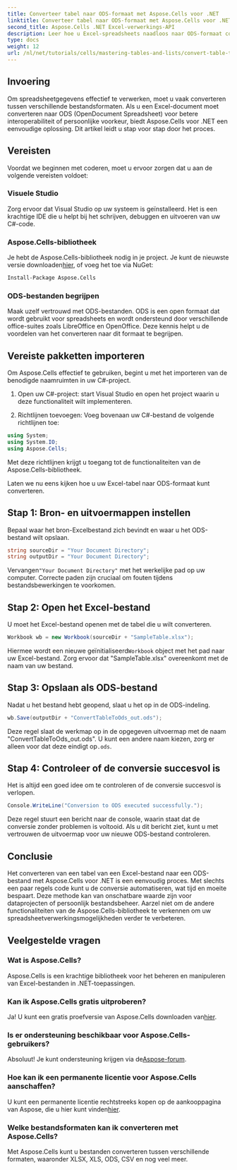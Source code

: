 ```yaml
---
title: Converteer tabel naar ODS-formaat met Aspose.Cells voor .NET
linktitle: Converteer tabel naar ODS-formaat met Aspose.Cells voor .NET
second_title: Aspose.Cells .NET Excel-verwerkings-API
description: Leer hoe u Excel-spreadsheets naadloos naar ODS-formaat converteert met Aspose.Cells voor .NET. Deze stapsgewijze handleiding.
type: docs
weight: 12
url: /nl/net/tutorials/cells/mastering-tables-and-lists/convert-table-to-ods-format/
---
```

## Invoering

Om spreadsheetgegevens effectief te verwerken, moet u vaak converteren tussen verschillende bestandsformaten. Als u een Excel-document moet converteren naar ODS (OpenDocument Spreadsheet) voor betere interoperabiliteit of persoonlijke voorkeur, biedt Aspose.Cells voor .NET een eenvoudige oplossing. Dit artikel leidt u stap voor stap door het proces.

## Vereisten

Voordat we beginnen met coderen, moet u ervoor zorgen dat u aan de volgende vereisten voldoet:

### Visuele Studio

Zorg ervoor dat Visual Studio op uw systeem is geïnstalleerd. Het is een krachtige IDE die u helpt bij het schrijven, debuggen en uitvoeren van uw C#-code.

### Aspose.Cells-bibliotheek

 Je hebt de Aspose.Cells-bibliotheek nodig in je project. Je kunt de nieuwste versie downloaden[hier](https://releases.aspose.com/cells/net/), of voeg het toe via NuGet:

```bash
Install-Package Aspose.Cells
```

### ODS-bestanden begrijpen

Maak uzelf vertrouwd met ODS-bestanden. ODS is een open formaat dat wordt gebruikt voor spreadsheets en wordt ondersteund door verschillende office-suites zoals LibreOffice en OpenOffice. Deze kennis helpt u de voordelen van het converteren naar dit formaat te begrijpen.

## Vereiste pakketten importeren

Om Aspose.Cells effectief te gebruiken, begint u met het importeren van de benodigde naamruimten in uw C#-project.

1. Open uw C#-project: start Visual Studio en open het project waarin u deze functionaliteit wilt implementeren.

2. Richtlijnen toevoegen: Voeg bovenaan uw C#-bestand de volgende richtlijnen toe:

```csharp
using System;
using System.IO;
using Aspose.Cells;
```

Met deze richtlijnen krijgt u toegang tot de functionaliteiten van de Aspose.Cells-bibliotheek.

Laten we nu eens kijken hoe u uw Excel-tabel naar ODS-formaat kunt converteren.

## Stap 1: Bron- en uitvoermappen instellen

Bepaal waar het bron-Excelbestand zich bevindt en waar u het ODS-bestand wilt opslaan.

```csharp
string sourceDir = "Your Document Directory";
string outputDir = "Your Document Directory";
```

 Vervangen`"Your Document Directory"` met het werkelijke pad op uw computer. Correcte paden zijn cruciaal om fouten tijdens bestandsbewerkingen te voorkomen.

## Stap 2: Open het Excel-bestand

U moet het Excel-bestand openen met de tabel die u wilt converteren.

```csharp
Workbook wb = new Workbook(sourceDir + "SampleTable.xlsx");
```

 Hiermee wordt een nieuwe geïnitialiseerd`Workbook` object met het pad naar uw Excel-bestand. Zorg ervoor dat "SampleTable.xlsx" overeenkomt met de naam van uw bestand.

## Stap 3: Opslaan als ODS-bestand

Nadat u het bestand hebt geopend, slaat u het op in de ODS-indeling.

```csharp
wb.Save(outputDir + "ConvertTableToOds_out.ods");
```

 Deze regel slaat de werkmap op in de opgegeven uitvoermap met de naam "ConvertTableToOds_out.ods". U kunt een andere naam kiezen, zorg er alleen voor dat deze eindigt op`.ods`.

## Stap 4: Controleer of de conversie succesvol is

Het is altijd een goed idee om te controleren of de conversie succesvol is verlopen.

```csharp
Console.WriteLine("Conversion to ODS executed successfully.");
```

Deze regel stuurt een bericht naar de console, waarin staat dat de conversie zonder problemen is voltooid. Als u dit bericht ziet, kunt u met vertrouwen de uitvoermap voor uw nieuwe ODS-bestand controleren.

## Conclusie

Het converteren van een tabel van een Excel-bestand naar een ODS-bestand met Aspose.Cells voor .NET is een eenvoudig proces. Met slechts een paar regels code kunt u de conversie automatiseren, wat tijd en moeite bespaart. Deze methode kan van onschatbare waarde zijn voor dataprojecten of persoonlijk bestandsbeheer. Aarzel niet om de andere functionaliteiten van de Aspose.Cells-bibliotheek te verkennen om uw spreadsheetverwerkingsmogelijkheden verder te verbeteren.

## Veelgestelde vragen

### Wat is Aspose.Cells?

Aspose.Cells is een krachtige bibliotheek voor het beheren en manipuleren van Excel-bestanden in .NET-toepassingen.

### Kan ik Aspose.Cells gratis uitproberen?

 Ja! U kunt een gratis proefversie van Aspose.Cells downloaden van[hier](https://releases.aspose.com/cells/net/).

### Is er ondersteuning beschikbaar voor Aspose.Cells-gebruikers?

 Absoluut! Je kunt ondersteuning krijgen via de[Aspose-forum](https://forum.aspose.com/c/cells/9).

### Hoe kan ik een permanente licentie voor Aspose.Cells aanschaffen?

 U kunt een permanente licentie rechtstreeks kopen op de aankooppagina van Aspose, die u hier kunt vinden[hier](https://purchase.aspose.com/buy).

### Welke bestandsformaten kan ik converteren met Aspose.Cells?

Met Aspose.Cells kunt u bestanden converteren tussen verschillende formaten, waaronder XLSX, XLS, ODS, CSV en nog veel meer.